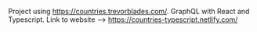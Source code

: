 Project using https://countries.trevorblades.com/. GraphQL with React and Typescript.
Link to website --> https://countries-typescript.netlify.com/
